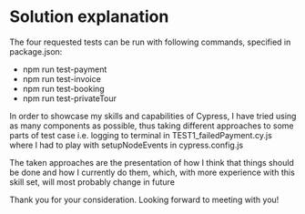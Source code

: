 # Solution explanation
The four requested tests can be run with following commands, specified in package.json:
- npm run test-payment
- npm run test-invoice
- npm run test-booking
- npm run test-privateTour

In order to showcase my skills and capabilities of Cypress, I have tried using as many components as possible, thus taking different approaches to some parts of test case i.e. logging to terminal in TEST1_failedPayment.cy.js where I had to play with setupNodeEvents in cypress.config.js

The taken approaches are the presentation of how I think that things should be done and how I currently do them, which, with more experience with this skill set, will most probably change in future

Thank you for your consideration. Looking forward to meeting with you!